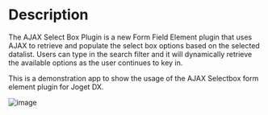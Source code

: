 # Description

The AJAX Select Box Plugin is a new Form Field Element plugin that uses AJAX to retrieve and populate the select box options based on the selected datalist. Users can type in the search filter and it will dynamically retrieve the available options as the user continues to key in.

This is a demonstration app to show the usage of the AJAX Selectbox form element plugin for Joget DX.


![image](https://github.com/user-attachments/assets/0503cf0f-bc00-4114-bb4e-dbdabc8e68e8)
